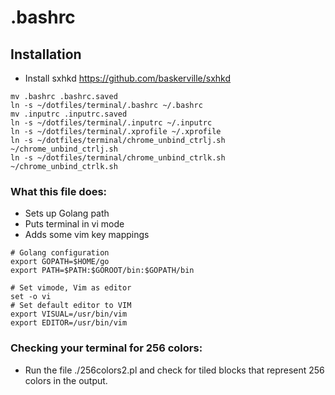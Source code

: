 # .bashrc

## Installation

- Install sxhkd https://github.com/baskerville/sxhkd

```
mv .bashrc .bashrc.saved
ln -s ~/dotfiles/terminal/.bashrc ~/.bashrc
mv .inputrc .inputrc.saved
ln -s ~/dotfiles/terminal/.inputrc ~/.inputrc
ln -s ~/dotfiles/terminal/.xprofile ~/.xprofile
ln -s ~/dotfiles/terminal/chrome_unbind_ctrlj.sh ~/chrome_unbind_ctrlj.sh
ln -s ~/dotfiles/terminal/chrome_unbind_ctrlk.sh ~/chrome_unbind_ctrlk.sh
```

### What this file does:

- Sets up Golang path
- Puts terminal in vi mode
- Adds some vim key mappings

```
# Golang configuration
export GOPATH=$HOME/go
export PATH=$PATH:$GOROOT/bin:$GOPATH/bin

# Set vimode, Vim as editor
set -o vi
# Set default editor to VIM
export VISUAL=/usr/bin/vim
export EDITOR=/usr/bin/vim
```

### Checking your terminal for 256 colors:

- Run the file ./256colors2.pl and check for tiled blocks that
represent 256 colors in the output.

